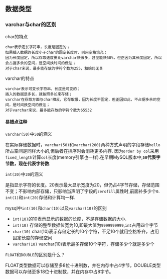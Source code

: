 ## 数据类型

### varchar与char的区别

char的特点

    char表示定长字符串，长度是固定的；
    如果插入数据的长度小于char的固定长度时，则用空格填充；
    因为长度固定，所以存取速度要比varchar快很多，甚至能快50%，但正因为其长度固定，所以会占据多余的空间，是空间换时间的做法；
    对于char来说，最多能存放的字符个数为255，和编码无关

varchar的特点

    varchar表示可变长字符串，长度是可变的；
    插入的数据是多长，就按照多长来存储；
    varchar在存取方面与char相反，它存取慢，因为长度不固定，但正因如此，不占据多余的空间，是时间换空间的做法；
    对于varchar来说，最多能存放的字符个数为65532


#### 易错点注释

`varchar(50)`中`50`的涵义

在实际存储数据时，`varchar(50)`和`varchar(200)`两种方式声明的字段存储`hello`所占空间是同样大小的,但后者在排序时会消耗更多内存.
因为`order by col`采用`fixed_length`计算`col`长度(memory引擎也一样).在早期MySQL版本中,**`50`代表字节数，现在代表字符数**.

`int(20)`中`20`的涵义

是指显示字符的长度。20表示最大显示宽度为20，但仍占4字节存储，存储范围不变；不影响内部存储，只影响当声明了字段的`zerofill`属性时,前面补多少个`0`.
`int(1)`和`int(20)`存储和计算均一样.

mysql中`int(10)`和`char(10)`以及`varchar(10)`的区别

 - `int(10)`的10表示显示的数据的长度，不是存储数据的大小.
 - `int(10)` 存储的整型数据位宽为10,即最大值为`9999999999`,`int`占用四个字节
 - `char(10)` char(10)表示存储定长的10个字符，不足10个就用空格补齐，占用固定长度的存储空间
 - `varchar(10)` varchar(10)表示最多存储10个字符，存储多少个就是多少个

`FLOAT`和`DOUBLE`的区别是什么？

FLOAT类型数据可以存储至多8位十进制数，并在内存中占4字节，DOUBLE类型数据可以存储至多18位十进制数，并在内存中占8字节。